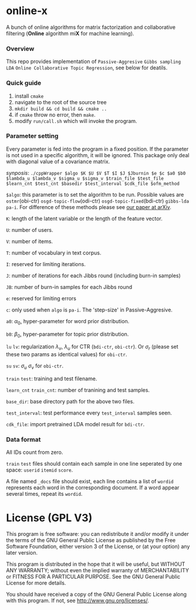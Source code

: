 # online-x
A bunch of online algorithms for matrix factorization and collaborative filtering (**Online** algorithm mi**X** for machine learning).

### Overview
This repo provides implementation of `Passive-Aggresive` `Gibbs sampling LDA` `Online Collaborative Topic Regression`, see below for deatils.

### Quick guide
1. install `cmake`
2. navigate to the root of the source tree
3. `mkdir build && cd build && cmake ..`
4. if `cmake` throw no error, then `make`.
5. modify `run/call.sh` which will invoke the program.

### Parameter setting
Every parameter is fed into the program in a fixed position. If the parameter is not used in a specific algorithm, it will be ignored. This package only deal with diagonal value of a covariance matrix.

_synposis_: `./cppWrapper $algo $K $U $V $T $I $J $Jburnin $e $c $a0 $b0 $lambda_u $lambda_v $sigma_u $sigma_v $train_file $test_file $learn_cnt $test_cnt $basedir $test_interval $cdk_file $ofm_method`


`$algo`: this parameter is to set the algorithm to be run. Possible values are `ostmr`(obi-ctr) `osgd-topic-flow`(odi-ctr) `osgd-topic-fixed`(bdi-ctr) `gibbs-lda` `pa-i`. For difference of these methods please see [our paper at arXiv](https://arxiv.org/abs/1605.08872).

`K`: length of the latent variable or the length of the feature vector.

`U`: number of users.

`V`: number of items.

`T`: number of vocabulary in text corpus.

`I`: reserved for limiting iterations.

`J`: number of iterations for each Jibbs round (including burn-in samples)

`JB`: number of burn-in samples for each Jibbs round

`e`: reserved for limiting errors

`c`: only used when `algo` is `pa-i`. The 'step-size' in Passive-Aggresive.

`a0`: $\alpha_0$, hyper-parameter for word prior distribution.

`b0`: $\beta_0$, hyper-parameter for topic prior distribution.

`lu` `lv`: regularization $\lambda_v$, $\lambda_u$ for CTR (`bdi-ctr`, `obi-ctr`). Or $\sigma_r$ (please set these two params as identical values) for `obi-ctr`.

`su` `sv`: $\sigma_u$ $\sigma_v$ for `obi-ctr`.

`train` `test`: training and test filename.

`learn_cnt` `train_cnt`: number of tranining and test samples.

`base_dir`: base directory path for the above two files.

`test_interval`: test performance every `test_interval` samples seen.

`cdk_file`: import pretrained LDA model result for `bdi-ctr`.

### Data format

All IDs count from zero.

`train` `test` files should contain each sample in one line seperated by one space: `userid` `itemid` `score`.

A file named `_docs` file should exist, each line contains a list of `wordid` represents each word in the corresponding document. If a word appear several times, repeat its `wordid`.

License (GPL V3)
================

This program is free software: you can redistribute it and/or modify
it under the terms of the GNU General Public License as published by
the Free Software Foundation, either version 3 of the License, or
(at your option) any later version.

This program is distributed in the hope that it will be useful,
but WITHOUT ANY WARRANTY; without even the implied warranty of
MERCHANTABILITY or FITNESS FOR A PARTICULAR PURPOSE.  See the
GNU General Public License for more details.

You should have received a copy of the GNU General Public License
along with this program.  If not, see <http://www.gnu.org/licenses/>.
